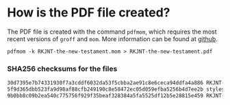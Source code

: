 # How is the PDF file created?
The PDF file is created with the command `pdfmom`, which requires the most recent versions of `groff` and `mom`.
More information can be found at [github](https://github.com/0xR3V/Bibles).

```shell
pdfmom -k RKJNT-the-new-testament.mom > RKJNT-the-new-testament.pdf
```

### SHA256 checksums for the files
```txt
30d7395e7b74331930f7a3cddf6032da53f5cbba2ae91c8e6ceca94ddfa4a886 RKJNT-the-new-testament.mom
5f9d365dbb523fa9d98af88cfb249190c8e58472ec05d059efba5256b4d7ee2b stylesheet.mom
9b0bb8c09b2ea540c775756f929f35beaf328384a5fa5525df12b5e28815e459 RKJNT-the-new-testament.pdf
```

